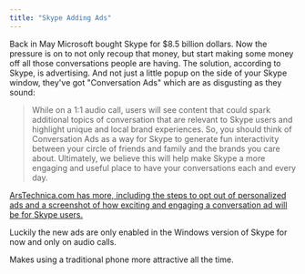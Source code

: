 ```yaml
---
title: "Skype Adding Ads"
---
```

<p>Back in May Microsoft bought Skype for $8.5 billion dollars. Now the pressure is on to not only recoup that money, but start making some money off all those conversations people are having. The solution, according to Skype, is advertising. And not just a little popup on the side of your Skype window, they've got "Conversation Ads" which are as disgusting as they sound:</p>
<blockquote><p>
  While on a 1:1 audio call, users will see content that could spark additional topics of conversation that are relevant to Skype users and highlight unique and local brand experiences. So, you should think of Conversation Ads as a way for Skype to generate fun interactivity between your circle of friends and family and the brands you care about. Ultimately, we believe this will help make Skype a more engaging and useful place to have your conversations each and every day.
</p></blockquote>
<p><a href="https://arstechnica.com/information-technology/2012/06/skype-calls-to-feature-ads-big-enough-to-interrupt-any-conversation/">ArsTechnica.com has more, including the steps to opt out of personalized ads and a screenshot of how exciting and engaging a conversation ad will be for Skype users.</a></p>
<p>Luckily the new ads are only enabled in the Windows version of Skype for now and only on audio calls.</p>
<p>Makes using a traditional phone more attractive all the time.</p>
